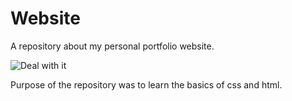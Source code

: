 # Website
A repository about my personal portfolio website.

![Deal with it](https://i.pinimg.com/736x/2c/30/ee/2c30eec9a2505c12967a9241f42d09d4.jpg)

Purpose of the repository was to learn the basics of css and html.
